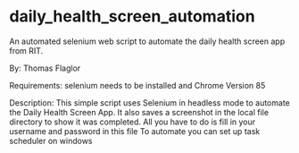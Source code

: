 # daily_health_screen_automation
An automated selenium web script to automate the daily health screen app from RIT.


By: Thomas Flaglor

Requirements: selenium needs to be installed and Chrome Version 85

Description: This simple script uses Selenium in headless mode to automate the Daily Health Screen App. It also saves a screenshot in the local file directory to show it was completed. All you have to do is fill in your username and password in this file To automate you can set up task scheduler on windows
    
    
